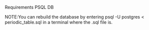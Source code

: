 Requirements
PSQL DB 

NOTE:You can rebuild the database by entering psql -U postgres < periodic_table.sql in a terminal where the .sql file is.